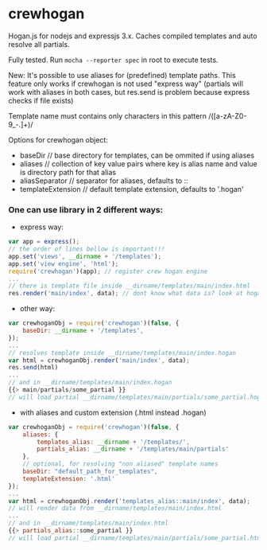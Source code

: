 crewhogan
=========

Hogan.js for nodejs and expressjs 3.x. Caches compiled templates and auto resolve all partials.

Fully tested. Run ````` mocha --reporter spec ````` in root to execute tests.

New: It's possible to use aliases for (predefined) template paths. This feature only works if
crewhogan is not used "express way" (partials will work with aliases in both cases, but res.send is problem because express checks if file exists)

Template name must contains only characters in this pattern /([a-zA-Z0-9_\-.]+)/

Options for crewhogan object:
- baseDir // base directory for templates, can be ommited if using aliases
- aliases // collection of key value pairs where key is alias name and value is directory path for that alias
- aliasSeparator // separator for aliases, defaults to ::
- templateExtension // default template extension, defaults to '.hogan'

### One can use library in 2 different ways:

- express way:
```js
var app = express();
// the order of lines bellow is important!!!
app.set('views', __dirname + '/templates');
app.set('view engine', 'html');
require('crewhogan')(app); // register crew hogan engine
...
// there is template file inside __dirname/templates/main/index.html
res.render('main/index', data); // dont know what data is? look at hogan.js/mustache documentation :)   
```

- other way:
```js 
var crewhoganObj = require('crewhogan')(false, {
    baseDir: __dirname + '/templates',
});
...
// resolves template inside __dirname/templates/main/index.hogan
var html = crewhoganObj.render('main/index', data);
res.send(html)
...
// and in __dirname/templates/main/index.hogan
{{> main/partials/some_partial }}
// will load partial __dirname/templates/main/partials/some_partial.hogan
```

- with aliases and custom extension (.html instead .hogan)
```js
var crewhoganObj = require('crewhogan')(false, {
    aliases: {
        templates_alias: __dirname + '/templates/',
        partials_alias: __dirname + '/templates/main/partials'
    },
    // optional, for resolving "non aliased" template names
    baseDir: "default_path_for_templates",
	templateExtension: '.html'
});
...
var html = crewhoganObj.render('templates_alias::main/index', data);
// will render data from __dirname/templates/main/index.html
...
// and in __dirname/templates/main/index.html
{{> partials_alias::some_partial }}
// will load partial __dirname/templates/main/partials/some_partial.html
```
